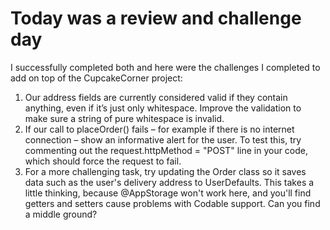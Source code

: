 # Today was a review and challenge day

I successfully completed both and here were the challenges I completed to add on top of the CupcakeCorner project:

1. Our address fields are currently considered valid if they contain anything, even if it’s just only whitespace. Improve the validation to make sure a string of pure whitespace is invalid.
2. If our call to placeOrder() fails – for example if there is no internet connection – show an informative alert for the user. To test this, try commenting out the request.httpMethod = "POST" line in your code, which should force the request to fail.
3. For a more challenging task, try updating the Order class so it saves data such as the user's delivery address to UserDefaults. This takes a little thinking, because @AppStorage won't work here, and you'll find getters and setters cause problems with Codable support. Can you find a middle ground?
